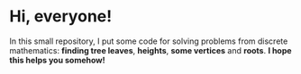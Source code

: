 # Hi, everyone!
In this small repository, I put some code for solving problems from discrete mathematics: **finding tree leaves**, **heights**, **some vertices** and **roots**.
**I hope this helps you somehow!**
